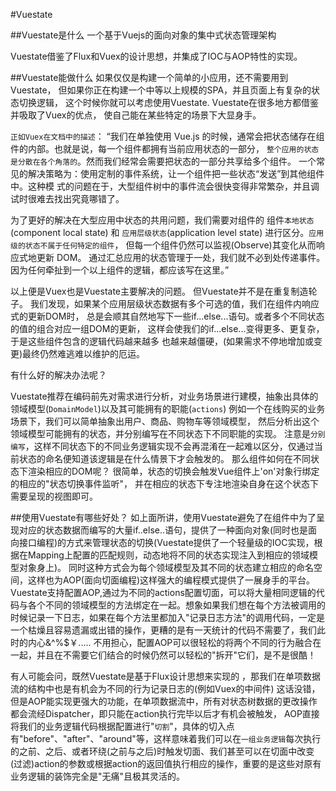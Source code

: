 #Vuestate

##Vuestate是什么
一个基于Vuejs的面向对象的集中式状态管理架构

Vuestate借鉴了Flux和Vuex的设计思想，并集成了IOC与AOP特性的实现。



##Vuestate能做什么
如果仅仅是构建一个简单的小应用，还不需要用到Vuestate，
但如果你正在构建一个中等以上规模的SPA，并且页面上有复杂的状态切换逻辑，
这个时候你就可以考虑使用Vuestate. Vuestate在很多地方都借鉴并吸取了Vuex的优点，
使自己能在某些特定的场景下大显身手。

`正如Vuex在文档中的描述`：
“我们在单独使用 Vue.js 的时候，通常会把状态储存在组件的内部。也就是说，每一个组件都拥有当前应用状态的一部分，
`整个应用的状态是分散在各个角落的`。然而我们经常会需要把状态的一部分共享给多个组件。
一个常见的解决策略为：使用定制的事件系统，让一个组件把一些状态“发送”到其他组件中。这种模
式的问题在于，大型组件树中的事件流会很快变得非常繁杂，并且调试时很难去找出究竟哪错了。

为了更好的解决在大型应用中状态的共用问题，我们需要对组件的 组件`本地状态`(component local state) 
和 `应用层级状态`(application level state) 进行区分。`应用级的状态不属于任何特定的组件`，
但每一个组件仍然可以监视(Observe)其变化从而响应式地更新 DOM。
通过汇总应用的状态管理于一处，我们就不必到处传递事件。
因为任何牵扯到一个以上组件的逻辑，都应该写在这里。”

以上便是Vuex也是Vuestate主要解决的问题。
但Vuestate并不是在重复制造轮子。
我们发现，如果某个应用层级状态数据有多个可选的值，我们在组件内响应式的更新DOM时，
总是会顺其自然地写下一些if...else...语句。或者多个不同状态的值的组合对应一组DOM的更新，
这样会使我们的if...else...变得更多、更复杂，于是这些组件包含的逻辑代码越来越多
也越来越僵硬，(如果需求不停地增加或变更)最终仍然难逃难以维护的厄运。

有什么好的解决办法呢？ 

Vuestate推荐在编码前先对需求进行分析，对业务场景进行建模，抽象出具体的领域模型(`DomainModel`)以及其可能拥有的职能(`actions`)
例如一个在线购买的业务场景下，我们可以简单抽象出用户、商品、购物车等领域模型，
然后分析出这个领域模型可能拥有的状态，并分别编写在不同状态下不同职能的实现。
注意是`分别编写`，这样不同状态下的不同业务逻辑实现不会再混淆在一起难以区分，仅通过当前状态的命名便知道该逻辑是在什么情景下才会触发的。
那么组件如何在不同状态下渲染相应的DOM呢？ 很简单，状态的切换会触发Vue组件上'on'对象行绑定的相应的"状态切换事件监听"，
并在相应的状态下专注地渲染自身在这个状态下需要呈现的视图即可。

##使用Vuestate有哪些好处？
如上面所讲，使用Vuestate避免了在组件中为了呈现对应的状态数据而编写的大量if..else..语句，提供了一种面向对象(同时也是面向接口编程)的方式来管理状态的切换(Vuestate提供了一个轻量级的IOC实现，根据在Mapping上配置的匹配规则，动态地将不同的状态实现注入到相应的领域模型对象身上)。
同时这种方式会为每个领域模型及其不同的状态建立相应的命名空间，这样也为AOP(面向切面编程)这样强大的编程模式提供了一展身手的平台。
Vuestate支持配置AOP,通过为不同的actions配置切面，可以将大量相同逻辑的代码与各个不同的领域模型的方法绑定在一起。想象如果我们想在每个方法被调用的时候记录一下日志，如果在每个方法里都加入"记录日志方法"的调用代码，一定是一个枯燥且容易遗漏或出错的操作，更糟的是有一天统计的代码不需要了，我们此时的内心&^%$￥.....  不用担心，配置AOP可以很轻松的将两个不同的行为融合在一起，并且在不需要它们结合的时候仍然可以轻松的"拆开"它们，是不是很酷！

有人可能会问，既然Vuestate是基于Flux设计思想来实现的 ，那我们在单项数据流的结构中也是有机会为不同的行为记录日志的(例如Vuex的中间件)
这话没错，但是AOP能实现更强大的功能，在单项数据流中，所有对状态树数据的更改操作都会流经Dispatcher，即只能在action执行完毕以后才有机会被触发，
AOP直接将我们的业务逻辑代码根据配置进行"`切割`"，具体的切入点有"before"、"after"、"around"等，这样意味着我们可以在`一组业务逻辑`每次执行的之前、之后、或者环绕(之前与之后)时触发切面、我们甚至可以在切面中改变(过滤)action的参数或根据action的返回值执行相应的操作，重要的是这些对原有业务逻辑的装饰完全是"无痛"且极其灵活的。